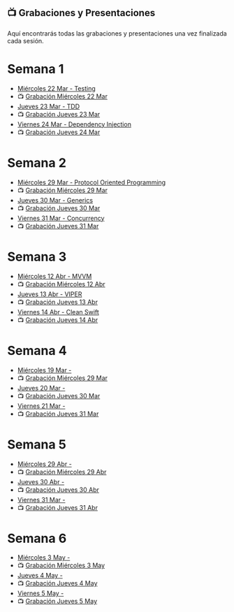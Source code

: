 ## 📺 Grabaciones y Presentaciones
Aquí encontrarás todas las grabaciones y presentaciones una vez finalizada cada sesión.

# Semana 1
- [Miércoles 22 Mar - Testing](https://drive.google.com/file/d/17HOE3KAZzFUbHKPlUaoS4VqZxt4iMtwK/view?usp=sharing)
- 📺 [Grabación Miércoles 22 Mar](https://drive.google.com/file/d/1CcFd5B7lqeGqOlBtFbodDB58iYIv-cdr/view?usp=sharing)
- [Jueves 23 Mar - TDD](https://drive.google.com/file/d/1mzuUlN7WyIcp6uRlX40gU7mjI2MSh2yI/view?usp=sharing)
- 📺 [Grabación Jueves 23 Mar](https://drive.google.com/file/d/1707r1ujvatJ4IJDoxBIDVd0BNVRzCcAs/view?usp=sharing)
- [Viernes 24 Mar - Dependency Injection](https://drive.google.com/file/d/1dU4zhfGfJ65JJ6nvfXeEv4RNXFWWBWCF/view?usp=sharing)
- 📺 [Grabación Jueves 24 Mar](https://drive.google.com/file/d/1fxViuH3R69bJYC_VILYdyoYAVk1GxdTA/view?usp=sharing)

# Semana 2
- [Miércoles 29 Mar - Protocol Oriented Programming](https://drive.google.com/file/d/1o9IxMBfsQcbjSqXb49CcLEu93jLWD7kO/view?usp=sharing)
- 📺 [Grabación Miércoles 29 Mar](https://drive.google.com/file/d/1_46vPp9GsqkVZct4p3b5JFErKFWqUf55/view?usp=sharing)
- [Jueves 30 Mar - Generics](https://drive.google.com/file/d/1V0g1JDkAh_0vM51UZDqlyJlOrQIs6HSw/view?usp=sharing)
- 📺 [Grabación Jueves 30 Mar](https://drive.google.com/file/d/147oEKlJkLB-7yyiOLSr9u8Jfya2XKfJG/view?usp=sharing)
- [Viernes 31 Mar - Concurrency](https://drive.google.com/file/d/1GbcXmxyZnIDjsG58cLoVHgGTqtQkMp6U/view?usp=sharing)
- 📺 [Grabación Jueves 31 Mar]()

# Semana 3
- [Miércoles 12 Abr - MVVM]()
- 📺 [Grabación Miércoles 12 Abr]()
- [Jueves 13 Abr - VIPER]()
- 📺 [Grabación Jueves 13 Abr]()
- [Viernes 14 Abr - Clean Swift]()
- 📺 [Grabación Jueves 14 Abr]()

# Semana 4
- [Miércoles 19 Mar - ]()
- 📺 [Grabación Miércoles 29 Mar]()
- [Jueves 20 Mar - ]()
- 📺 [Grabación Jueves 30 Mar]()
- [Viernes 21 Mar - ]()
- 📺 [Grabación Jueves 31 Mar]()

# Semana 5
- [Miércoles 29 Abr - ]()
- 📺 [Grabación Miércoles 29 Abr]()
- [Jueves 30 Abr - ]()
- 📺 [Grabación Jueves 30 Abr]()
- [Viernes 31 Mar - ]()
- 📺 [Grabación Jueves 31 Abr]()

# Semana 6
- [Miércoles 3 May - ]()
- 📺 [Grabación Miércoles 3 May]()
- [Jueves 4 May - ]()
- 📺 [Grabación Jueves 4 May]()
- [Viernes 5 May - ]()
- 📺 [Grabación Jueves 5 May]()

